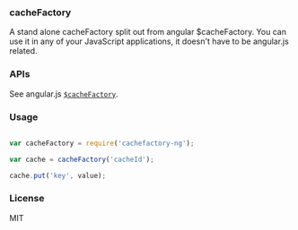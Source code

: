 ### cacheFactory

A stand alone cacheFactory split out from angular $cacheFactory. You can use it in any of your JavaScript applications, it doesn't have to be angular.js related.

### APIs
See angular.js [`$cacheFactory`](https://docs.angularjs.org/api/ng/type/$cacheFactory.Cache).

### Usage

```js

var cacheFactory = require('cachefactory-ng');

var cache = cacheFactory('cacheId');

cache.put('key', value);
```

### License
MIT